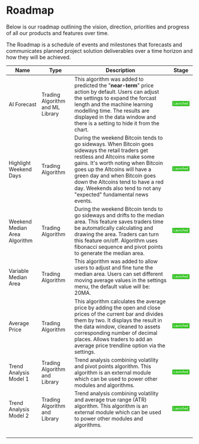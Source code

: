 # Roadmap

Below is our roadmap outlining the vision, direction, priorities and progress of all our products and features over time.

The Roadmap is a schedule of events and milestones that forecasts and communicates planned project solution deliverables over a time horizon and how they will be achieved.

<table>
    <thead>
        <tr>
            <th>Name</th>
            <th>Type</th>
            <th>Description</th>
            <th>Stage</th>
        </tr>
    </thead>
    <tbody>
        <tr>
            <td>AI Forecast</td>
            <td>Trading Algorithm and ML Library</td>
            <td>This algorithm was added to predicted the "<strong>near-term</strong>" price action by default.
                Users can adjust the settings to expand the forcast length and the machine learning modelling time.
                The results are displayed in the data window and there is a setting to hide it from the chart.</td>
            <td><img src="https://github.com/chartingshow/Documentation/blob/master/assets/images/roadmap/launched.png" alt="status"></td>
        </tr>
        <tr>
            <td>Highlight Weekend Days</td>
            <td>Trading Algorithm</td>
            <td>During the weekend Bitcoin tends to go sideways. When Bitcoin goes sideways the retail traders get restless and Altcoins make some gains.
                It's worth noting when Bitcoin goes up the Altcoins will have a green day and when Bitcoin goes down the Altcoins tend to have a red day.
                Weekends also tend to not any "expected" fundamental news events.</td>
            <td><img src="https://github.com/chartingshow/Documentation/blob/master/assets/images/roadmap/launched.png" alt="status"></td>
        </tr>
        <tr>
            <td>Weekend Median Area Algorithm</td>
            <td>Trading Algorithm</td>
            <td>During the weekend Bitcoin tends to go sideways and drifts to the median area.
                This feature saves traders time be automatically calculating and drawing the area.
                Traders can turn this feature on/off. Algorithm uses fibonacci sequence and pivot points to generate the median area.</td>
            <td><img src="https://github.com/chartingshow/Documentation/blob/master/assets/images/roadmap/launched.png" alt="status"></td>
        </tr>
        <tr>
            <td>Variable Median Area</td>
            <td>Trading Algorithm</td>
            <td>This algorithm was added to allow users to adjust and fine tune the median area. Users can set different moving average values in the settings menu, the default value will be: 20MA.</td>
            <td><img src="https://github.com/chartingshow/Documentation/blob/master/assets/images/roadmap/launched.png" alt="status"></td>
        </tr>
        <tr>
            <td>Average Price</td>
            <td>Trading Algorithm</td>
            <td>This algorithm calculates the average price by adding the open and close prices of the current bar and divides them by two. It displays the result in the data window, cleaned to assets corresponding number of decimal places. Allows traders to add an average price trendline option via the settings.</td>
            <td><img src="https://github.com/chartingshow/Documentation/blob/master/assets/images/roadmap/launched.png" alt="status"></td>
        </tr>
        <tr>
            <td>Trend Analysis Model 1</td>
            <td>Trading Algorithm and Library</td>
            <td>Trend analysis combining volatility and pivot points algorithm. This algorithm is an external module which can be used to power other modules and algorithms.</td>
            <td><img src="https://github.com/chartingshow/Documentation/blob/master/assets/images/roadmap/launched.png" alt="status"></td>
        </tr>
        <tr>
            <td>Trend Analysis Model 2</td>
            <td>Trading Algorithm and Library</td>
            <td>Trend analysis combining volatility and average true range (ATR) algorithm. This algorithm is an external module which can be used to power other modules and algorithms.</td>
            <td><img src="https://github.com/chartingshow/Documentation/blob/master/assets/images/roadmap/launched.png" alt="status"></td>
        </tr>
        <tr>
            <td>&nbsp;</td>
            <td>&nbsp;</td>
            <td>&nbsp;</td>
            <td>&nbsp;</td>
        </tr>
    </tbody>
</table>
